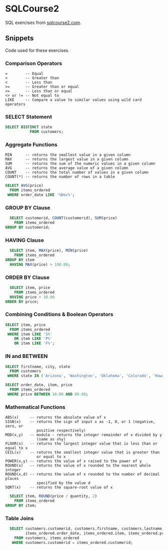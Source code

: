 # SQLCourse2

SQL exercises from [sqlcourse2.com](http://www.sqlcourse2.com).

## Snippets

Code used for these exercises.

### Comparison Operators

```
=        -- Equal
>        -- Greater than
<        -- Less than
>=       -- Greater than or equal
<=       -- Less than or equal
<> or != -- Not equal to
LIKE     -- Compare a value to similar values using wild card operators
```

### SELECT Statement

```sql
SELECT DISTINCT state
           FROM customers;
```

### Aggregate Functions

```
MIN      -- returns the smallest value in a given column
MAX      -- returns the largest value in a given column
SUM      -- returns the sum of the numeric values in a given column
AVG      -- returns the average value of a given column
COUNT    -- returns the total number of values in a given column
COUNT(*) -- returns the number of rows in a table
```

```sql
SELECT AVG(price)
  FROM items_ordered
 WHERE order_date LIKE '%Dec%';
```

### GROUP BY Clause

```sql
  SELECT customerid, COUNT(customerid), SUM(price)
    FROM items_ordered
GROUP BY customerid;
```

### HAVING Clause

```sql
  SELECT item, MAX(price), MIN(price)
    FROM items_ordered
GROUP BY item
  HAVING MAX(price) > 190.00;
```

### ORDER BY Clause

```sql
  SELECT item, price
    FROM items_ordered
  HAVING price > 10.00
ORDER BY price;
```

### Combining Conditions & Boolean Operators

```sql
SELECT item, price
  FROM items_ordered
 WHERE item LIKE 'S%'
    OR item LIKE 'P%'
    OR item LIKE 'F%';
```

### IN and BETWEEN

```sql
SELECT firstname, city, state
  FROM customers
 WHERE state IN ('Arizona', 'Washington', 'Oklahoma', 'Colorado', 'Hawaii');
```

```sql
SELECT order_date, item, price
  FROM items_ordered
 WHERE price BETWEEN 10.00 AND 80.00;
```

### Mathematical Functions

```
ABS(x)     -- returns the absolute value of x
SIGN(x)    -- returns the sign of input x as -1, 0, or 1 (negative, zero, or
              positive respectively)
MOD(x,y)   -- modulo - returns the integer remainder of x divided by y
              (same as x%y)
FLOOR(x)   -- returns the largest integer value that is less than or equal to x
CEIL(x)    -- returns the smallest integer value that is greater than
              or equal to x
POWER(x,y) -- returns the value of x raised to the power of y
ROUND(x)   -- returns the value of x rounded to the nearest whole integer
ROUND(x,d) -- returns the value of x rounded to the number of decimal places
              specified by the value d
SQRT(x)    -- returns the square-root value of x
```

```sql
  SELECT item, ROUND(price / quantity, 2)
    FROM items_ordered
GROUP BY item;
```

### Table Joins

```sql
  SELECT customers.customerid, customers.firstname, customers.lastname,
         items_ordered.order_date, items_ordered.item, items_ordered.price
    FROM customers, items_ordered
   WHERE customers.customerid = items_ordered.customerid;
```
